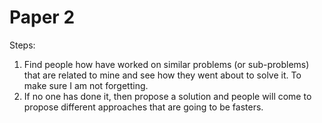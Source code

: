# Paper 2

Steps:
1) Find people how have worked on similar problems (or sub-problems) that
are related to mine and see how they went about to solve it. To make sure
I am not forgetting.  
2) If no one has done it, then propose a solution and people will come
to propose different approaches that are going to be fasters. 
